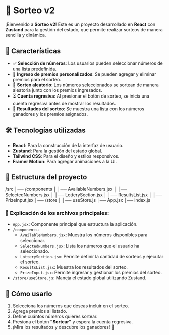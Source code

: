 # 🎉 Sorteo v2

¡Bienvenido a **Sorteo v2**! Este es un proyecto desarrollado en **React** con **Zustand** para la gestión del estado, que permite realizar sorteos de manera sencilla y dinámica.

## 🚀 Características

- ✅ **Selección de números**: Los usuarios pueden seleccionar números de una lista predefinida.
- 🎁 **Ingreso de premios personalizados**: Se pueden agregar y eliminar premios para el sorteo.
- 🎲 **Sorteo aleatorio**: Los números seleccionados se sortean de manera aleatoria junto con los premios ingresados.
- ⏳ **Cuenta regresiva**: Al presionar el botón de sorteo, se inicia una cuenta regresiva antes de mostrar los resultados.
- 📜 **Resultados del sorteo**: Se muestra una lista con los números ganadores y los premios asignados.

## 🛠️ Tecnologías utilizadas

- **React**: Para la construcción de la interfaz de usuario.
- **Zustand**: Para la gestión del estado global.
- **Tailwind CSS**: Para el diseño y estilos responsivos.
- **Framer Motion**: Para agregar animaciones a la UI.

## 📂 Estructura del proyecto

/src 
│── /components 
    │ 
    │── AvailableNumbers.jsx 
    │ 
    │── SelectedNumbers.jsx 
    │ 
    │── LotterySection.jsx 
    │ 
    │── ResultsList.jsx 
    │ 
    │── PrizeInput.jsx 
    │── /store 
        │ 
        │── useStore.js 
│── App.jsx 
│── index.js


### 📌 Explicación de los archivos principales:

- `App.jsx`: Componente principal que estructura la aplicación.
- `/components`:
  - `AvailableNumbers.jsx`: Muestra los números disponibles para seleccionar.
  - `SelectedNumbers.jsx`: Lista los números que el usuario ha seleccionado.
  - `LotterySection.jsx`: Permite definir la cantidad de sorteos y ejecutar el sorteo.
  - `ResultsList.jsx`: Muestra los resultados del sorteo.
  - `PrizeInput.jsx`: Permite ingresar y gestionar los premios del sorteo.
- `/store/useStore.js`: Maneja el estado global utilizando Zustand.

## 🎯 Cómo usarlo

1. Selecciona los números que deseas incluir en el sorteo.
2. Agrega premios al listado.
3. Define cuántos números quieres sortear.
4. Presiona el botón **"Sortear"** y espera la cuenta regresiva.
5. ¡Mira los resultados y descubre los ganadores! 🎊
